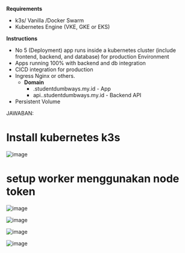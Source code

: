 **Requirements**
- k3s/ Vanilla /Docker Swarm
- Kubernetes Engine (VKE, GKE or EKS)

**Instructions**
- No 5 (Deployment) app runs inside a kubernetes cluster (include frontend, backend, and database) for production Environment
- Apps running 100% with backend and db integration
- CICD integration for production
- Ingress Nginx or others.
   - **Domain**   
     - <name>.studentdumbways.my.id - App
     - api.<name>.studentdumbways.my.id - Backend API
- Persistent Volume

JAWABAN:

# Install kubernetes k3s

![image](https://github.com/user-attachments/assets/f5efff79-4204-4174-996f-6f111f845637)



# setup worker menggunakan node token

![image](https://github.com/user-attachments/assets/5b6358bd-7563-4414-b8e5-a8f0c076e237)

![image](https://github.com/user-attachments/assets/e4897d84-2c08-4345-b99c-10d2b1b50c0c)

![image](https://github.com/user-attachments/assets/2e609739-accb-4b51-b780-cd1929d792e1)

![image](https://github.com/user-attachments/assets/21769581-342e-4593-827c-91153f1998e0)

